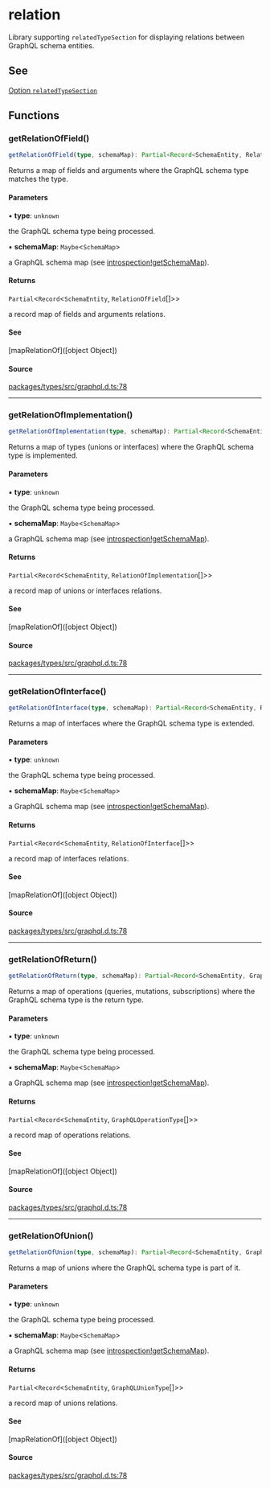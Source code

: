 # relation

Library supporting `relatedTypeSection` for displaying relations between GraphQL schema entities.

## See

[Option `relatedTypeSection`](https://graphql-markdown.github.io/docs/settings#printtypeoptions)

## Functions

### getRelationOfField()

```ts
getRelationOfField(type, schemaMap): Partial<Record<SchemaEntity, RelationOfField[]>>
```

Returns a map of fields and arguments where the GraphQL schema type matches the type.

#### Parameters

▪ **type**: `unknown`

the GraphQL schema type being processed.

▪ **schemaMap**: `Maybe`\<`SchemaMap`\>

a GraphQL schema map (see [introspection!getSchemaMap](introspection.md#getschemamap)).

#### Returns

`Partial`\<`Record`\<`SchemaEntity`, `RelationOfField`[]\>\>

a record map of fields and arguments relations.

#### See

[mapRelationOf]([object Object])

#### Source

[packages/types/src/graphql.d.ts:78](https://github.com/graphql-markdown/graphql-markdown/blob/main/packages/types/src/graphql.d.ts#L78)

---

### getRelationOfImplementation()

```ts
getRelationOfImplementation(type, schemaMap): Partial<Record<SchemaEntity, RelationOfImplementation[]>>
```

Returns a map of types (unions or interfaces) where the GraphQL schema type is implemented.

#### Parameters

▪ **type**: `unknown`

the GraphQL schema type being processed.

▪ **schemaMap**: `Maybe`\<`SchemaMap`\>

a GraphQL schema map (see [introspection!getSchemaMap](introspection.md#getschemamap)).

#### Returns

`Partial`\<`Record`\<`SchemaEntity`, `RelationOfImplementation`[]\>\>

a record map of unions or interfaces relations.

#### See

[mapRelationOf]([object Object])

#### Source

[packages/types/src/graphql.d.ts:78](https://github.com/graphql-markdown/graphql-markdown/blob/main/packages/types/src/graphql.d.ts#L78)

---

### getRelationOfInterface()

```ts
getRelationOfInterface(type, schemaMap): Partial<Record<SchemaEntity, RelationOfInterface[]>>
```

Returns a map of interfaces where the GraphQL schema type is extended.

#### Parameters

▪ **type**: `unknown`

the GraphQL schema type being processed.

▪ **schemaMap**: `Maybe`\<`SchemaMap`\>

a GraphQL schema map (see [introspection!getSchemaMap](introspection.md#getschemamap)).

#### Returns

`Partial`\<`Record`\<`SchemaEntity`, `RelationOfInterface`[]\>\>

a record map of interfaces relations.

#### See

[mapRelationOf]([object Object])

#### Source

[packages/types/src/graphql.d.ts:78](https://github.com/graphql-markdown/graphql-markdown/blob/main/packages/types/src/graphql.d.ts#L78)

---

### getRelationOfReturn()

```ts
getRelationOfReturn(type, schemaMap): Partial<Record<SchemaEntity, GraphQLOperationType[]>>
```

Returns a map of operations (queries, mutations, subscriptions) where the GraphQL schema type is the return type.

#### Parameters

▪ **type**: `unknown`

the GraphQL schema type being processed.

▪ **schemaMap**: `Maybe`\<`SchemaMap`\>

a GraphQL schema map (see [introspection!getSchemaMap](introspection.md#getschemamap)).

#### Returns

`Partial`\<`Record`\<`SchemaEntity`, `GraphQLOperationType`[]\>\>

a record map of operations relations.

#### See

[mapRelationOf]([object Object])

#### Source

[packages/types/src/graphql.d.ts:78](https://github.com/graphql-markdown/graphql-markdown/blob/main/packages/types/src/graphql.d.ts#L78)

---

### getRelationOfUnion()

```ts
getRelationOfUnion(type, schemaMap): Partial<Record<SchemaEntity, GraphQLUnionType[]>>
```

Returns a map of unions where the GraphQL schema type is part of it.

#### Parameters

▪ **type**: `unknown`

the GraphQL schema type being processed.

▪ **schemaMap**: `Maybe`\<`SchemaMap`\>

a GraphQL schema map (see [introspection!getSchemaMap](introspection.md#getschemamap)).

#### Returns

`Partial`\<`Record`\<`SchemaEntity`, `GraphQLUnionType`[]\>\>

a record map of unions relations.

#### See

[mapRelationOf]([object Object])

#### Source

[packages/types/src/graphql.d.ts:78](https://github.com/graphql-markdown/graphql-markdown/blob/main/packages/types/src/graphql.d.ts#L78)
